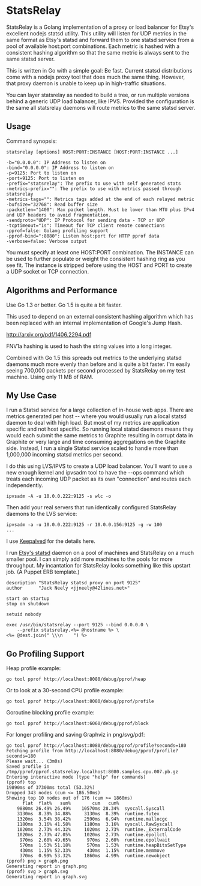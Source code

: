 StatsRelay
==========

StatsRelay is a Golang implementation of a proxy or load balancer for Etsy's
excellent nodejs statsd utility.  This utility will listen for UDP metrics
in the same format as Etsy's statsd and forward them to one statsd service
from a pool of available host:port combinations.  Each metric is hashed with
a consistent hashing algorithm so that the same metric is always sent to
the same statsd server.

This is written in Go with a simple goal: Be fast.  Current statsd
distributions come with a nodejs proxy tool that does much the same thing.
However, that proxy daemon is unable to keep up in high-traffic situations.

You can layer statsrelay as needed to build a tree, or run multiple versions
behind a generic UDP load balancer, like IPVS.  Provided the configuration is
the same all statsrelay daemons will route metrics to the same statsd server.

Usage
-----

Command synopsis:

    statsrelay [options] HOST:PORT:INSTANCE [HOST:PORT:INSTANCE ...]

    -b="0.0.0.0": IP Address to listen on
    -bind="0.0.0.0": IP Address to listen on
    -p=9125: Port to listen on
    -port=9125: Port to listen on
    -prefix="statsrelay": The prefix to use with self generated stats
    -metrics-prefix="": The prefix to use with metrics passed through statsrelay
    -metrics-tags="": Metrics tags added at the end of each relayed metric
    -bufsize="32768": Read buffer size
    -packetlen="1400": Max packet length. Must be lower than MTU plus IPv4 and UDP headers to avoid fragmentation.
    -sendproto="UDP": IP Protocol for sending data - TCP or UDP
    -tcptimeout="1s": Timeout for TCP client remote connections
    -pprof=false: Golang profiling support
    -pprof-bind=":8080": Listen host:port for HTTP pprof data
    -verbose=false: Verbose output

You must specify at least one HOST:PORT combination.  The INSTANCE can be
used to further populate or weight the consistent hashing ring as you see fit.
The instance is stripped before using the HOST and PORT to create a UDP
socket or TCP connection.

Algorithms and Performance
---------------------------

Use Go 1.3 or better.  Go 1.5 is quite a bit faster.

This used to depend on an external consistent hashing algorithm which has
been replaced with an internal implementation of Google's Jump Hash.

   http://arxiv.org/pdf/1406.2294.pdf

FNV1a hashing is used to hash the string values into a long integer.

Combined with Go 1.5 this spreads out metrics to the underlying statsd daemons
much more evenly than before and is quite a bit faster.  I'm easily seeing
700,000 packets per second processed by StatsRelay on my test machine.  Using
only 11 MB of RAM.

My Use Case
-----------

I run a Statsd service for a large collection of in-house web apps.  There are
metrics generated per host -- where you would usually run a local statsd daemon
to deal with high load.  But most of my metrics are application specific and
not host specific.  So running local statsd daemons means they would each
submit the same metrics to Graphite resulting in corrupt data in Graphite or
very large and time consuming aggregations on the Graphite side.  Instead, I
run a single Statsd service scaled to handle more than 1,000,000 incoming
statsd metrics per second.

I do this using LVS/IPVS to create a UDP load balancer.  You'll want to use
a new enough kernel and ipvsadm tool to have the --ops command which treats
each incoming UDP packet as its own "connection" and routes each independently.

    ipvsadm -A -u 10.0.0.222:9125 -s wlc -o

Then add your real servers that run identically configured StatsRelay daemons
to the LVS service:

    ipvsadm -a -u 10.0.0.222:9125 -r 10.0.0.156:9125 -g -w 100
    ...

I use [Keepalved][1] for the details here.

I run [Etsy's statsd][2] daemon on a pool of machines and StatsRelay on a much
smaller pool.  I can simply add more machines to the pools for more
throughput.  My incantation for StatsRelay looks something like this upstart
job.  (A Puppet ERB template.)

    description "StatsRelay statsd proxy on port 9125"
    author      "Jack Neely <jjneely@42lines.net>"

    start on startup
    stop on shutdown

    setuid nobody

    exec /usr/bin/statsrelay --port 9125 --bind 0.0.0.0 \
        --prefix statsrelay.<%= @hostname %> \
	<%= @dest.join(" \\\n    ") %>


Go Profiling Support
--------------------

Heap profile example:

    go tool pprof http://localhost:8080/debug/pprof/heap

Or to look at a 30-second CPU profile example:

    go tool pprof http://localhost:8080/debug/pprof/profile

Goroutine blocking profile example:

    go tool pprof http://localhost:6060/debug/pprof/block

For longer profiling and saving Graphviz in png/svg/pdf:

```
go tool pprof http://localhost:8080/debug/pprof/profile?seconds=180
Fetching profile from http://localhost:8080/debug/pprof/profile?seconds=180
Please wait... (3m0s)
Saved profile in /tmp/pprof/pprof.statsrelay.localhost:8080.samples.cpu.007.pb.gz
Entering interactive mode (type "help" for commands)
(pprof) top
19890ms of 37300ms total (53.32%)
Dropped 343 nodes (cum <= 186.50ms)
Showing top 10 nodes out of 176 (cum >= 1860ms)
      flat  flat%   sum%        cum   cum%
    9880ms 26.49% 26.49%    10570ms 28.34%  syscall.Syscall
    3130ms  8.39% 34.88%     3130ms  8.39%  runtime.futex
    1320ms  3.54% 38.42%     2590ms  6.94%  runtime.mallocgc
    1180ms  3.16% 41.58%     1180ms  3.16%  syscall.RawSyscall
    1020ms  2.73% 44.32%     1020ms  2.73%  runtime._ExternalCode
    1020ms  2.73% 47.05%     1020ms  2.73%  runtime.epollctl
     970ms  2.60% 49.65%      970ms  2.60%  runtime.epollwait
     570ms  1.53% 51.18%      570ms  1.53%  runtime.heapBitsSetType
     430ms  1.15% 52.33%      430ms  1.15%  runtime.memmove
     370ms  0.99% 53.32%     1860ms  4.99%  runtime.newobject
(pprof) png > graph.png
Generating report in graph.png
(pprof) svg > graph.svg                                                                                                                                                                                                                      Generating report in graph.svg
```

[1]: http://keepalived.org/
[2]: https://github.com/etsy/statsd
